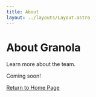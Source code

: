 ```yaml
---
title: About
layout: ../layouts/Layout.astro
---
```


# About Granola

Learn more about the team. 

Coming soon!

[Return to Home Page](/)